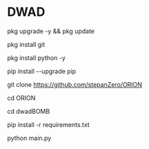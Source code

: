 # DWAD

pkg upgrade -y && pkg update

pkg install git

pkg install python -y

pip install --upgrade pip

git clone https://github.com/stepanZero/ORION

cd ORION
 
cd dwadBOMB

pip install -r requirements.txt

python main.py
